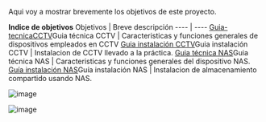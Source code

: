 Aqui voy a mostrar brevemente los objetivos de este proyecto.

**Indice de objetivos**
Objetivos | Breve descripción 
---- | ----
[Guia-tecnicaCCTV](Guia_técnicaCCTV.md)Guia técnica CCTV | Caracteristicas y funciones generales de dispositivos empleados en CCTV 
[Guia instalación CCTV](Guia_instalaciónCCTV.md)Guia instalación CCTV | Instalacion de CCTV llevado a la práctica.
[Guia técnica NAS](Guia_técnicaNAS.md)Guia técnica NAS | Caracteristicas y funciones generales del dispositivo NAS.
[Guía instalación NAS](Guía_instalaciónNAS.md)Guía instalación NAS | Instalacion de almacenamiento compartido usando NAS.

![image](https://github.com/RafaelNunezVazquez/ProyectoFCT/assets/91255999/f4da35b9-5f55-4779-ad87-4cb62e03b6c7)

![image](https://github.com/RafaelNunezVazquez/ProyectoFCT/assets/91255999/7112effe-6531-4d3d-b678-17c297ed2f5e)



